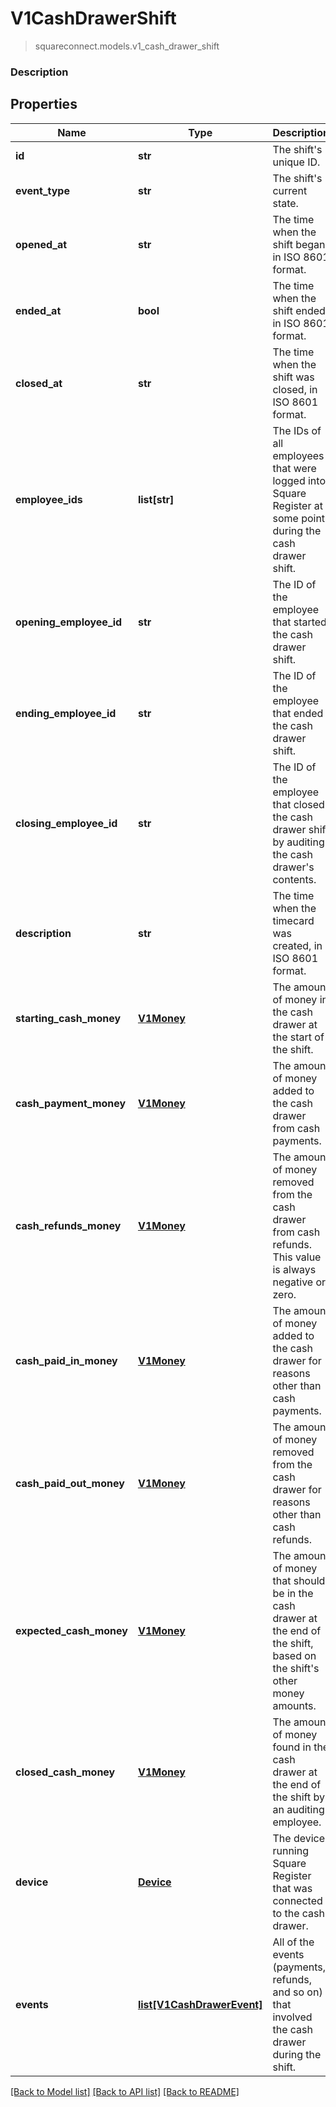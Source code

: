 # V1CashDrawerShift
> squareconnect.models.v1_cash_drawer_shift

### Description

## Properties
Name | Type | Description | Notes
------------ | ------------- | ------------- | -------------
**id** | **str** | The shift&#39;s unique ID. | [optional]
**event_type** | **str** | The shift&#39;s current state. | [optional]
**opened_at** | **str** | The time when the shift began, in ISO 8601 format. | [optional]
**ended_at** | **bool** | The time when the shift ended, in ISO 8601 format. | [optional]
**closed_at** | **str** | The time when the shift was closed, in ISO 8601 format. | [optional]
**employee_ids** | **list[str]** | The IDs of all employees that were logged into Square Register at some point during the cash drawer shift. | [optional]
**opening_employee_id** | **str** | The ID of the employee that started the cash drawer shift. | [optional]
**ending_employee_id** | **str** | The ID of the employee that ended the cash drawer shift. | [optional]
**closing_employee_id** | **str** | The ID of the employee that closed the cash drawer shift by auditing the cash drawer&#39;s contents. | [optional]
**description** | **str** | The time when the timecard was created, in ISO 8601 format. | [optional]
**starting_cash_money** | [**V1Money**](V1Money.md) | The amount of money in the cash drawer at the start of the shift. | [optional]
**cash_payment_money** | [**V1Money**](V1Money.md) | The amount of money added to the cash drawer from cash payments. | [optional]
**cash_refunds_money** | [**V1Money**](V1Money.md) | The amount of money removed from the cash drawer from cash refunds. This value is always negative or zero. | [optional]
**cash_paid_in_money** | [**V1Money**](V1Money.md) | The amount of money added to the cash drawer for reasons other than cash payments. | [optional]
**cash_paid_out_money** | [**V1Money**](V1Money.md) | The amount of money removed from the cash drawer for reasons other than cash refunds. | [optional]
**expected_cash_money** | [**V1Money**](V1Money.md) | The amount of money that should be in the cash drawer at the end of the shift, based on the shift&#39;s other money amounts. | [optional]
**closed_cash_money** | [**V1Money**](V1Money.md) | The amount of money found in the cash drawer at the end of the shift by an auditing employee. | [optional]
**device** | [**Device**](Device.md) | The device running Square Register that was connected to the cash drawer. | [optional]
**events** | [**list[V1CashDrawerEvent]**](V1CashDrawerEvent.md) | All of the events (payments, refunds, and so on) that involved the cash drawer during the shift. | [optional]

[[Back to Model list]](../README.md#documentation-for-models) [[Back to API list]](../README.md#documentation-for-api-endpoints) [[Back to README]](../README.md)


